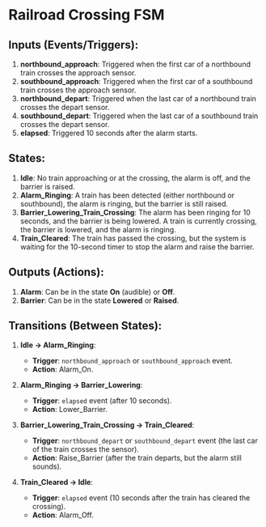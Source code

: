 # Railroad Crossing FSM

## Inputs (Events/Triggers):
1. **northbound_approach**: Triggered when the first car of a northbound train crosses the approach sensor.
2. **southbound_approach**: Triggered when the first car of a southbound train crosses the approach sensor.
3. **northbound_depart**: Triggered when the last car of a northbound train crosses the depart sensor.
4. **southbound_depart**: Triggered when the last car of a southbound train crosses the depart sensor.
5. **elapsed**: Triggered 10 seconds after the alarm starts.

## States:
1. **Idle**: No train approaching or at the crossing, the alarm is off, and the barrier is raised.
2. **Alarm_Ringing**: A train has been detected (either northbound or southbound), the alarm is ringing, but the barrier is still raised.
3. **Barrier_Lowering_Train_Crossing**: The alarm has been ringing for 10 seconds, and the barrier is being lowered. A train is currently crossing, the barrier is lowered, and the alarm is ringing.
4. **Train_Cleared**: The train has passed the crossing, but the system is waiting for the 10-second timer to stop the alarm and raise the barrier.

## Outputs (Actions):
1. **Alarm**: Can be in the state **On** (audible) or **Off**.
2. **Barrier**: Can be in the state **Lowered** or **Raised**.

## Transitions (Between States):
1. **Idle → Alarm_Ringing**:
   - **Trigger**: `northbound_approach` or `southbound_approach` event.
   - **Action**: Alarm_On.
   
2. **Alarm_Ringing → Barrier_Lowering**:
   - **Trigger**: `elapsed` event (after 10 seconds).
   - **Action**: Lower_Barrier.
   
3. **Barrier_Lowering_Train_Crossing → Train_Cleared**:
   - **Trigger**: `northbound_depart` or `southbound_depart` event (the last car of the train crosses the sensor).
   - **Action**: Raise_Barrier (after the train departs, but the alarm still sounds).

4. **Train_Cleared → Idle**:
   - **Trigger**: `elapsed` event (10 seconds after the train has cleared the crossing).
   - **Action**: Alarm_Off.
